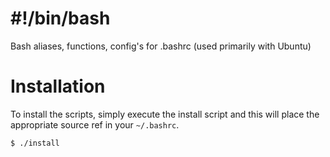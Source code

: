 # #!/bin/bash

Bash aliases, functions, config's for .bashrc (used primarily with Ubuntu)


# Installation

To install the scripts, simply execute the install script and this will place the appropriate source ref in your `~/.bashrc`.

```
$ ./install
```
